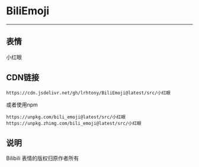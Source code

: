 # BiliEmoji
---
## 表情
小红眼
## CDN链接
```
https://cdn.jsdelivr.net/gh/lrhtony/BiliEmoji@latest/src/小红眼
```
或者使用npm
```
https://unpkg.com/bili_emoji@latest/src/小红眼
https://unpkg.zhimg.com/bili_emoji@latest/src/小红眼
```
## 说明
Bilibili 表情的版权归原作者所有
